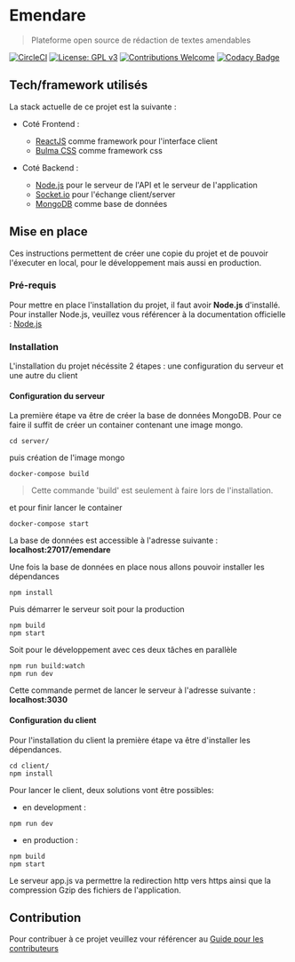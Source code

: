 # Emendare

> Plateforme open source de rédaction de textes amendables

[![CircleCI](https://circleci.com/gh/jimmyleray/Emendare.svg?style=svg)](https://circleci.com/gh/jimmyleray/Emendare) [![License: GPL v3](https://img.shields.io/badge/License-GPL%20v3-blue.svg)](https://www.gnu.org/licenses/gpl-3.0) [![Contributions Welcome](https://img.shields.io/badge/contributions-welcome-brightgreen.svg?style=flat)](https://gitlab.com/emendare/emendare/issues) [![Codacy Badge](https://api.codacy.com/project/badge/Grade/0a1f29651edb493ba197fd794d4bc5d4)](https://www.codacy.com/app/jimmy.leray/Emendare?utm_source=github.com&utm_medium=referral&utm_content=JimmyLeray/Emendare&utm_campaign=Badge_Grade)

## Tech/framework utilisés

La stack actuelle de ce projet est la suivante :

- Coté Frontend :

  - [ReactJS](https://reactjs.org/) comme framework pour l'interface client
  - [Bulma CSS](https://bulma.io/) comme framework css

- Coté Backend :
  - [Node.js](https://nodejs.org/en/) pour le serveur de l'API et le serveur de l'application
  - [Socket.io](https://socket.io/) pour l'échange client/server
  - [MongoDB](https://www.mongodb.com/fr) comme base de données

## Mise en place

Ces instructions permettent de créer une copie du projet et de pouvoir l'éxecuter en local, pour le développement mais aussi en production.

### Pré-requis

Pour mettre en place l'installation du projet, il faut avoir **Node.js** d'installé.
Pour installer Node.js, veuillez vous référencer à la documentation officielle : [Node.js](https://nodejs.org/en/)

### Installation

L'installation du projet nécéssite 2 étapes : une configuration du serveur et une autre du client

#### Configuration du serveur

La première étape va être de créer la base de données MongoDB. Pour ce faire il suffit de créer un container contenant une image mongo.

```
cd server/
```

puis création de l'image mongo

```
docker-compose build
```

> Cette commande 'build' est seulement à faire lors de l'installation.

et pour finir lancer le container

```
docker-compose start
```

La base de données est accessible à l'adresse suivante : **localhost:27017/emendare**

Une fois la base de données en place nous allons pouvoir installer les dépendances

```
npm install
```

Puis démarrer le serveur soit pour la production

```
npm build
npm start
```

Soit pour le développement avec ces deux tâches en parallèle

```
npm run build:watch
npm run dev
```

Cette commande permet de lancer le serveur à l'adresse suivante : **localhost:3030**

#### Configuration du client

Pour l'installation du client la première étape va être d'installer les dépendances.

```
cd client/
npm install
```

Pour lancer le client, deux solutions vont être possibles:

- en development :

```
npm run dev
```

- en production :

```
npm build
npm start
```

Le serveur app.js va permettre la redirection http vers https ainsi que la compression Gzip des fichiers de l'application.

## Contribution

Pour contribuer à ce projet veuillez vour référencer au [Guide pour les contributeurs](https://gitlab.com/emendare/emendare/blob/master/CONTRIBUTING.md)
